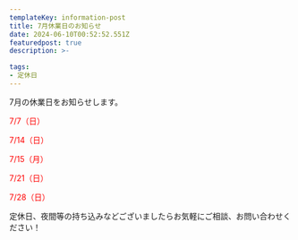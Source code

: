 ```yaml
---
templateKey: information-post
title: 7月休業日のお知らせ
date: 2024-06-10T00:52:52.551Z
featuredpost: true
description: >-

tags:
- 定休日
---
```


7月の休業日をお知らせします。

<span style="color: red;">7/7（日）</span>

<span style="color: red;">7/14（日）</span>

<span style="color: red;">7/15（月）</span>

<span style="color: red;">7/21（日）</span>

<span style="color: red;">7/28（日）</span>



定休日、夜間等の持ち込みなどございましたらお気軽にご相談、お問い合わせください！


